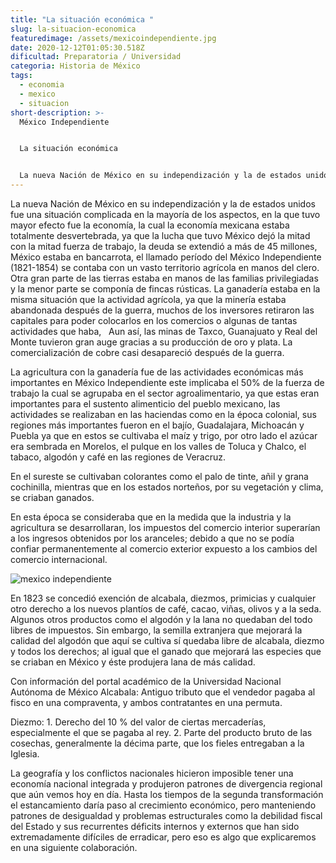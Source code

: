 ```yaml
---
title: "La situación económica "
slug: la-situacion-economica
featuredimage: /assets/mexicoindependiente.jpg
date: 2020-12-12T01:05:30.518Z
dificultad: Preparatoria / Universidad
categoria: Historia de México
tags:
  - economia
  - mexico
  - situacion
short-description: >-
  México Independiente 


  La situación económica 


  La nueva Nación de México en su independización y la de estados unidos fue una situación complicada
---
```

La nueva Nación de México en su independización y la de estados unidos fue una situación complicada en la mayoría de los aspectos, en la que tuvo mayor efecto fue la economía, la cual la economía mexicana estaba totalmente desvertebrada, ya que la lucha que tuvo México dejó la mitad con la mitad fuerza de trabajo, la deuda se extendió a más de 45 millones, México estaba en bancarrota, el llamado período del México Independiente (1821-1854) se contaba con un vasto territorio agrícola en manos del clero. Otra gran parte de las tierras estaba en manos de las familias privilegiadas y la menor parte se componía de fincas rústicas. La ganadería estaba en la misma situación que la actividad agrícola, ya que la minería estaba abandonada después de la guerra, muchos de los inversores retiraron las capitales para poder colocarlos en los comercios o algunas de tantas actividades que haba,   Aun así, las minas de Taxco, Guanajuato y Real del Monte tuvieron gran auge gracias a su producción de oro y plata. La comercialización de cobre casi desapareció después de la guerra.

La agricultura con la ganadería fue de las actividades económicas más importantes en México Independiente este implicaba el 50% de la fuerza de trabajo la cual se agrupaba en el sector agroalimentario, ya que estas eran importantes para el sustento alimenticio del pueblo mexicano, las actividades se realizaban en las haciendas como en la época colonial, sus regiones más importantes fueron en el bajío, Guadalajara, Michoacán y Puebla ya que en estos se cultivaba el maíz y trigo, por otro lado el azúcar era sembrada en Morelos, el pulque en los valles de Toluca y Chalco, el tabaco, algodón y café en las regiones de Veracruz.

En el sureste se cultivaban colorantes como el palo de tinte, añil y grana cochinilla, mientras que en los estados norteños, por su vegetación y clima, se criaban ganados.

En esta época se consideraba que en la medida que la industria y la agricultura se desarrollaran, los impuestos del comercio interior superarían a los ingresos obtenidos por los aranceles; debido a que no se podía confiar permanentemente al comercio exterior expuesto a los cambios del comercio internacional.

![mexico independiente ](/assets/mexicoinde.jpg "mexico independiente ")

En 1823 se concedió exención de alcabala, diezmos, primicias y cualquier otro derecho a los nuevos plantíos de café, cacao, viñas, olivos y a la seda. Algunos otros productos como el algodón y la lana no quedaban del todo libres de impuestos. Sin embargo, la semilla extranjera que mejorará la calidad del algodón que aquí se cultiva sí quedaba libre de alcabala, diezmo y todos los derechos; al igual que el ganado que mejorará las especies que se criaban en México y éste produjera lana de más calidad.



Con información del portal académico de la Universidad Nacional Autónoma de México Alcabala: Antiguo tributo que el vendedor pagaba al fisco en una compraventa, y ambos contratantes en una permuta.

Diezmo: 1. Derecho del 10 % del valor de ciertas mercaderías, especialmente el que se pagaba al rey. 2. Parte del producto bruto de las cosechas, generalmente la décima parte, que los fieles entregaban a la Iglesia.

La geografía y los conflictos nacionales hicieron imposible tener una economía nacional integrada y produjeron patrones de divergencia regional que aún vemos hoy en día. Hasta los tiempos de la segunda transformación el estancamiento daría paso al crecimiento económico, pero manteniendo patrones de desigualdad y problemas estructurales como la debilidad fiscal del Estado y sus recurrentes déficits internos y externos que han sido extremadamente difíciles de erradicar, pero eso es algo que explicaremos en una siguiente colaboración.